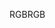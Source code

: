 <span data-ttu-id="2f9ce-101">RGB</span><span class="sxs-lookup"><span data-stu-id="2f9ce-101">RGB</span></span>